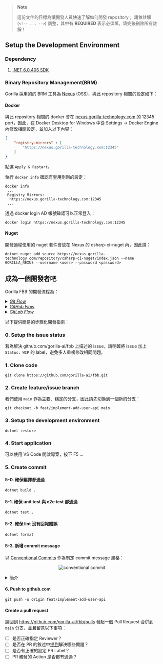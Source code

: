 > **Note**
>
> 這份文件的目標為讓開發人員快速了解如何開發 repository；
> 請依註解 (`<!-- ... -->`) 調整，其中有 **REQUIRED** 表示必須填，填完後刪除所有註解！

## Setup the Development Environment

<!-- REQUIRED
請條列相依於哪些套件、SDK、官方連結，有需要注意的安裝步驟請寫清楚
-->
### Dependency

1. [.NET 6.0.406 SDK](https://dotnet.microsoft.com/en-us/download/dotnet/6.0)

<!-- REQUIRED
請條列相依於 Nexus repository 以及如何設定
-->
### Binary Repository Management(BRM)

Gorilla 採用的的 BRM 工具為 [Nexus] (OSS)，與此 repository 相關的設定如下：

#### Docker

與此 repository 相關的 docker 會在 [nexus.gorilla-technology.com] 的 12345 port，因此，在 Docker Desktop for Windows 中從 Settings -> Docker Engine 內修改相關設定，並加入以下內容：

```json
{
    "registry-mirrors" : [
        "https://nexus.gorilla-technology.com:12345"
    ]
}
```

點選 `Apply & Restart`。
</details>

執行 `docker info` 確認有套用剛剛的設定：

```shell
docker info
 ...
 Registry Mirrors:
  https://nexus.gorilla-technology.com:12345
 ...
```

透過 docker login AD 帳號確認可以正常登入：
```shell
docker login https://nexus.gorilla-technology.com:12345
```

#### Nuget

開發過程使用的 nuget 套件會放在 Nexus 的 csharp-ci-nuget 內，因此請：
```shell
dotnet nuget add source https://nexus.gorilla-technology.com/repository/csharp-ci-nuget/index.json --name GORILLA_NEXUS --username <user> --password <password>
```

## 成為一個開發者吧

<!-- REQUIRED
請敘述此 repository 的開發模式
-->
Gorilla FBB 的開發流程為：

<details>
    <summary><i><a href="https://nvie.com/posts/a-successful-git-branching-model/">Git Flow</a></i></summary>

<p align="center"><img src="./images/02-Code/git-flow.png" alt="drawing" width="720"/></p>

  * 結構
    * 兩種主要分支
      * **develop**
        * 暫時性的整合
      * **main**
        * 打tag
      * 三種暫時分支
        * **feature**
          * 開發
        * **release**
          * 發布前的測試
        * **hotfix**
          * 緊急修復 
  * 使用情境
    * **開發 feature**
      * 從 develop 開 feature branch
      * 把 feature branch merge 回 develop
      * 刪除 feature branch
    * **準備 release**
      * 從 develop 開 release branch
      * 修正 bug
        * 在 release branch 進行 commit
        * 把 release branch merge 到 develop
    * **打 tag**
      * 把 release branch merge 到 main
      * 在 main 上打 tag
      * 把 release branch merge 回 develop
      * 刪除 release branch
    * **進行 hotfix**
      * 從 main 開 hotfix branch
      * 把 hotfix branch merge 回 main
      * 刪除 hotfix branch

  * 優點
    * 各分支分工明確、能應付幾乎所有專案需求
          即使是特殊版也能很方便的處理
  * 缺點
    * 結構很複雜，開發人員需要花較多時間去完整理解
    * 開 branch 和進行 merge 比較有機會出錯

</details>

<details>
    <summary><i><a href="https://docs.github.com/en/get-started/quickstart/hello-world">GitHub Flow</a></i></summary>

<p align="center"><img src="./images/02-Code/github-flow.png" alt="drawing" width="720"/></p>

  * 結構
    * 主要分支
      * **main**
    * 暫時分支
      * **feature**
        * 開發
        * 修復問題
  * 使用情境
    * **開發 feature**
      * 從 main 開 feature branch
      * 把 feature branch merge 回 main
      * 刪除 feature branch
    * **修正 bug**
      * 從 main 開 feature branch
      * 把 feature branch merge 回 main
      * 刪除 feature branch
    * **打 tag**
      * 在 main 上打 tag
  * 優點
    * 線性開發，固定從 main 開 branch、再 merge 回 main
          開發者可以很快的上手
    * 理想狀態下， main 是隨時在可以打 tag 的狀態
  * 缺點
    * 主要分支只有 main 一條
          不利於同時進行"開發"和"release 前的測試"
          
</details>

<details>
    <summary><i><a href="https://docs.gitlab.com/ee/topics/gitlab_flow.html">GitLab Flow</a></i></summary>

  有兩種模式(持續發布、版本發布)
  * 持續發布
    <p align="center"><img src="./images/02-Code/gitlab-flow-1.png" alt="drawing" width="720"/></p>

    * 兩種主要分支
      * **main**
      * **pre-production** (非必要，視專案需求): 發布前的測試
      * **production**: 打 tag
    * 一種暫時分支
      * **feature**: 開發
    * 用 `git cherry-pick` 把需要的 commit 拿到 production，而不是用 merge
    * 使用情境
      * **開發 feature**
        * 從 main 開 feature branch
        * 把 feature branch merge 回 main
        * 刪除 feature branch
      * **準備 release**
        * 從 main 用 cherry-pick 拿需要的 commit 到 pre-production
      * **修正 bug**
        * 從 main 開 feature branch
        * 把 feature branch merge 回 main
        * 從 main 用 cherry-pick 拿需要的 commit 到 pre-production
      * **打 tag**
        * 從 pre-production 用 cherry-pick 拿修正的 commit 到 production
        * 在 production 上打 tag
        * 如果 pre-production 有做過改動，用 cherry-pick 拿修正的 commit 到 main

  * 版本發布
    <p align="center"><img src="./images/02-Code/gitlab-flow-2.png" alt="drawing" width="720"/></p>

    * 主要分支
      * **main**
    * 暫時分支
      * **feature**: 開發
      * **stable**: 打 tag
    * 一條 stable 會對應一個發布版本，所以可能同時存在多條 stable
    * 用 `git cherry-pick` 把需要的 commit 拿到 stable，而不是用 merge
    * 使用情境
      * **開發 feature**
        * 從 main 開 feature branch
        * 把 feature branch merge 回 main
        * 刪除 feature branch
      * **準備 release**
        * 從 main 開 stable branch
      * **修正 bug**
        * 從 main 開 feature branch
        * 把 feature branch merge 回 main
        * 從 main 用 cherry-pick 拿修正的 commit 到 stable
      * **打 tag**
        * 在 stable branch 上打 tag
        * 如果 stable branch 有做過改動，用 cherry-pick 拿修正的 commit 到 main
        * 刪除 stable branch

* 優點
  * 除了 main 這個主要分支分支外，還會有額外的發布分支
        所以"開發"和"release 前的測試"可以很方便的同時進行
* 缺點
  * 因為是用`git cherry-pick`的方式來抽取需要的改動
        所以有可能會有漏拿 commit 的情況
        (可以用`git merge --no-ff`來輔助)
        (github 在 PR merge 時預設就是`--no-ff`)

</details>

以下提供簡易的步驟化開發指南：

### 0. Setup the issue status
   
<!-- REQUIRED
設定 issue 狀態
-->
若為解決 github.com/gorilla-ai/fbb 上描述的 issue，請明確將 issue 加上 `Status: WIP` 的 label，避免多人重複修改相同問題。

### 1. Clone code

<!-- REQUIRED
如果有 git lfs 請描述使用方式
-->
```shell
git clone https://github.com/gorilla-ai/fbb.git
```

### 2. Create feature/issue branch

<!-- REQUIRED
依據開發流程簡易的分支使用方式
-->
我們使用 `main` 作為主要、穩定的分支，因此請先切換到一個新的分支：
```shell
git checkout -b feat/implement-add-user-api main
```

### 3. Setup the development environment

<!-- REQUIRED
舉凡開發前需要設定的，都在這裡敘述
-->
```shell
dotnet restore
```

### 4. Start application

<!-- REQUIRED
執行專案需要注意的事項
-->
可以使用 VS Code 開啟專案，按下 F5 ...

### 5. Create commit

#### 5-0. 確保編譯都通過

<!-- REQUIRED
請描述如何編譯
-->
```shell
dotnet build .
```

#### 5-1. 確保 unit test 與 e2e test 都通過

<!-- REQUIRED
請描述如何執行 UT 以及 e2e test
-->
```shell
dotnet test .
```

#### 5-2. 確保 lint 沒有回報錯誤

<!-- REQUIRED
請描述如何執行 lint 工具
-->
```shell
dotnet format
```

#### 5-3. 新增 commit message
<!-- REQUIRED
請描述 commit 風格
-->
以 [Conventional Commits] 作為制定 commit message 風格：
    <p align="center"><img src="https://github.com/gorilla-ai/github-lab-conventional-commits/blob/main/images/convertional-commit.drawio.png" alt="conventional commit"></p>

   <details>
   <summary>簡介</summary>
   
   - <b>type</b> - Commit 的類型；最普遍使用的為 [@commitlint/config-conventional] 定義的：
     | Type     | Description                                                                                                 |
     | -------- | ----------------------------------------------------------------------------------------------------------- |
     | build    | Changes that affect the build system or external dependencies (example scopes: gulp, broccoli, npm)         |
     | chore    | Other changes that don't modify src or test files                                                           |
     | ci       | Changes to our CI configuration files and scripts (example scopes: Travis, Circle, BrowserStack, SauceLabs) |
     | docs     | Documentation only changes                                                                                  |
     | feat     | A new feature                                                                                               |
     | fix      | A bug fix                                                                                                   |
     | perf     | A code change that improves performance                                                                     |
     | refactor | A code change that neither fixes a bug nor adds a feature                                                   |
     | revert   | Reverts a previous commit                                                                                   |
     | style    | Changes that do not affect the meaning of the code (white-space, formatting, missing semi-colons, etc)      |
     | test     | Adding missing tests or correcting existing tests                                                           |
    - <i>(scope)!</i> - 可選的，Commit 影響的範圍，例如：`api`
    - <b>description</b> - 簡短敘述
    - <i>body</i> - 可選的，詳細敘述
    - <i>footer(s)</i> - 可選的，描述對應修正哪個問題，例如：`Fixes #13`；或著是重大變更，例如：`BREAKING CHANGE: use JavaScript features not available in Node 6.`

    詳細的務必閱讀 [@commitlint/config-conventional]
   </details>

#### 6. Push to github.com
<!-- REQUIRED
-->
```shell
git push -u origin feat/implement-add-user-api
```

#### Create a pull request
<!-- REQUIRED
請描述 PR 後需要注意的事項
-->
請回到 https://github.com/gorilla-ai/fbb/pulls 發起一個 Pull Request 合併到 `main` 分支，並且留意以下事項：
- [ ] 是否正確指定 Reviewer？
- [ ] 是否在 PR 的敘述中[提到](https://github.com/gorilla-ai/infra-2022/blob/main/docs/DevOps-02-Code-Collaborators.md#linking-a-pull-request-to-an-issue)解決哪些問題？
- [ ] 是否有正確的設定 PR Label？
- [ ] PR 觸發的 Action 是否都有通過？

[nexus.gorilla-technology.com]:https://nexus.gorilla-technology.com/
[Nexus]: https://help.sonatype.com/repomanager3
[Conventional Commits]: https://www.conventionalcommits.org/zh-hant/v1.0.0/